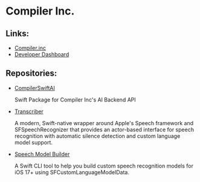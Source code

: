 # Compiler Inc.

## Links:
- [Compiler.inc](https://compiler.inc/)
- [Developer Dashboard](https://developer.compiler.inc)

## Repositories:
- [CompilerSwiftAI](https://github.com/Compiler-Inc/CompilerSwiftAI)

  Swift Package for Compiler Inc's AI Backend API
  
- [Transcriber](https://github.com/Compiler-Inc/Transcriber)

  A modern, Swift-native wrapper around Apple's Speech framework and SFSpeechRecognizer that provides an actor-based interface for speech recognition with automatic silence detection and custom language model support.

- [Speech Model Builder](https://github.com/Compiler-Inc/SpeechModelBuilder)

  A Swift CLI tool to help you build custom speech recognition models for iOS 17+ using SFCustomLanguageModelData.
